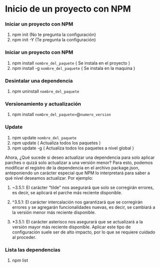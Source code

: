 # Inicio de un proyecto con NPM

### Iniciar un proyecto con NPM
1. npm init (No te pregunta la configuración)
1. npm init -Y (Te pregunta la configuración)

### Iniciar un proyecto con NPM
1. npm install `nombre_del_paquete` ( Se instala en el proyecto )
1. npm install -g `nombre_del_paquete` ( Se instala en la maquina )

### Desintalar una dependencia
1. npm uninstall `nombre_del_paquete`

### Versionamiento y actualización
1. npm install `nombre_del_paquete>`@`numero_version`

### Update 
1. npm update `nombre_del_paquete`
1. npm update ( Actualiza todos los paquetes )
1. npm update -g ( Actualiza todos los paquetes a nivel global )

Ahora, ¿Qué sucede si deseo actualizar una dependencia para solo aplicar parches o quizá solo actualizar a una versión menor? Para esto, podemos modificar el registro de la dependencia en el archivo package.json, anteponiendo un carácter especial que NPM lo interpretará para saber a qué nivel deseamos actualizar. Por ejemplo:

1. ~3.5.1: El carácter “tilde” nos asegurará que solo se corregirán errores, es decir, se aplicará el parche más reciente disponible.

1. ^3.5.1: El carácter intercalación nos garantizará que se corregirán errores y se agregarán funcionalidades nuevas, es decir, se cambiará a la versión menor más reciente disponible.

1. *3.5.1: El carácter asterisco nos asegurará que se actualizará a la versión mayor más reciente disponible. Aplicar este tipo de configuración suele ser de alto impacto, por lo que se requiere cuidado al proceder.

### Lista las dependencias
1. npm list




